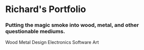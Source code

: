 # Richard's Portfolio
### Putting the magic smoke into wood, metal, and other questionable mediums. 
Wood
Metal
Design
Electronics
Software
Art